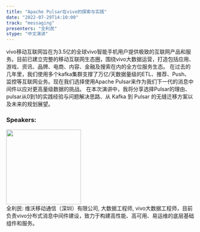 ```yaml
---
title: "Apache Pulsar在vivo的探索与实践"
date: "2022-07-29T14:10:00"
track: "messaging"
presenters: "全利民"
stype: "中文演讲"
---
```

vivo移动互联网旨在为3.5亿的全球vivo智能手机用户提供极致的互联网产品和服务。目前已建立完整的移动互联网生态圈，围绕vivo大数据运营，打造包括应用、游戏、资讯、品牌、电商、内容、金融及搜索在内的全方位服务生态。
在过去的几年里，我们使用多个kafka集群支撑了万亿/天数据量级的ETL、推荐、Push、监控等互联网业务。现在我们选择使用Apache Pulsar来作为我们下一代的消息中间件以应对更高量级数据的挑战。
在本次演讲中，我将分享选择Pulsar的理由、pulsar从0到1的实践经验与问题解决思路、从 Kafka 到 Pulsar 的无缝迁移方案以及未来的规划展望。
 ### Speakers: 
 <img src="images/speaker/1209.png" width="200" /><br>全利民: 维沃移动通信（深圳）有限公司, 大数据工程师, vivo大数据工程师，目前负责vivo分布式消息中间件建设，致力于构建高性能、高可用、易运维的底层基础组件和服务。

 